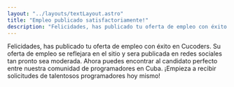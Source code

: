 ```yaml
---
layout: "../layouts/textLayout.astro"
title: "Empleo publicado satisfactoriamente!"
description: "Felicidades, has publicado tu oferta de empleo con éxito en Cucoders. Ahora puedes encontrar al candidato perfecto entre nuestra comunidad de programadores en Cuba. ¡Empieza a recibir solicitudes de talentosos programadores hoy mismo!"
---
```


Felicidades, has publicado tu oferta de empleo con éxito en Cucoders. Su oferta de empleo se reflejara en el sitio y sera publicada en redes sociales tan pronto sea moderada. Ahora puedes encontrar al candidato perfecto entre nuestra comunidad de programadores en Cuba. ¡Empieza a recibir solicitudes de talentosos programadores hoy mismo!
